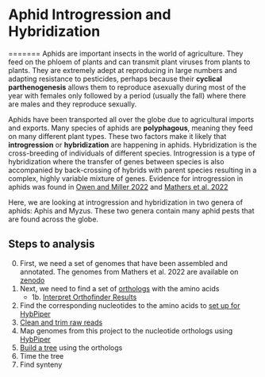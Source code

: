 # Aphid Introgression and Hybridization

=======
Aphids are important insects in the world of agriculture. They feed on the phloem of plants and can transmit plant viruses from plants to plants. They are extremely adept at reproducing in large numbers and adapting resistance to pesticides, perhaps because their **cyclical parthenogenesis** allows them to reproduce asexually during most of the year with females only followed by a period (usually the fall) where there are males and they reproduce sexually.

Aphids have been transported all over the globe due to agricultural imports and exports. Many species of aphids are **polyphagous**, meaning they feed on many different plant types. These two factors make it likely that **introgression** or **hybridization** are happening in aphids. Hybridization is the cross-breeding of individuals of different species. Introgression is a type of hybridization where the transfer of genes between species is also accompanied by back-crossing of hybrids with parent species resulting in a complex, highly variable mixture of genes. Evidence for introgression in aphids was found in [Owen and Miller 2022](https://resjournals.onlinelibrary.wiley.com/doi/10.1111/syen.12542?af=R) and [Mathers et al. 2022](https://www.biorxiv.org/content/10.1101/2022.09.27.509720v1)


Here, we are looking at introgression and hybridization in two genera of aphids: Aphis and Myzus. These two genera contain many aphid pests that are found across the globe.

## Steps to analysis

0) First, we need a set of genomes that have been assembled and annotated. The genomes from Mathers et al. 2022 are available on [zenodo](https://zenodo.org/record/5908005#.YzxkkuzMIeZ)
1) Next, we need to find a set of [orthologs](orthologs.md) with the amino acids
    * 1b. [Interpret Orthofinder Results](interpret_orthofinder.md)
2) Find the corresponding nucleotides to the amino acids to [set up for HybPiper](hybpiper_setup.md)
3) [Clean and trim raw reads](cleantrim.md)
3) Map genomes from this project to the nucleotide orthologs using [HybPiper](hybpiper.md)
4) [Build a tree](treebuilding.md) using the orthologs
5) Time the tree
6) Find synteny

